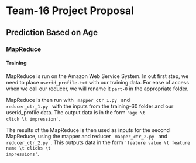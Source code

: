 Team-16 Project Proposal
=============

Prediction Based on Age
-------------
### MapReduce
#### Training

MapReduce is run on the Amazon Web Service System. In out first step, we need to place <code>userid_profile.txt</code> with our training data. For ease of access when we call our reducer, we will rename it <code>part-0</code> in the appropriate folder.

MapReduce is then run with <code> mapper_ctr_1.py </code> and <code> reducer_ctr_1.py </code> with the inputs from the training-60 folder and our userid_profile data. The output data is in the form <code>'age \t click \t impression'</code>.

The results of the MapReduce is then used as inputs for the second MapReduce, using the mapper and reducer <code> mapper_ctr_2.py </code> and <code> reducer_ctr_2.py </code>. This outputs data in the form <code>'feature value \t feature name \t clicks \t impressions'</code>.